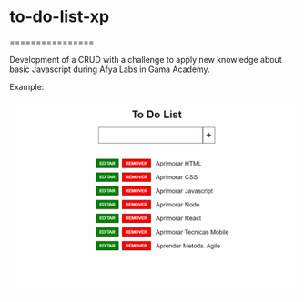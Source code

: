# to-do-list-xp
================

Development of a CRUD with a challenge to apply new knowledge about basic Javascript during Afya Labs in Gama Academy.

Example:

![gif showing the project](https://github.com/LFelipe-sb/to-do-list-xp/blob/main/desafio_js.gif)
